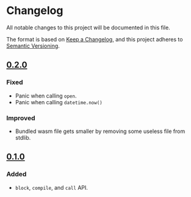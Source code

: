 # Changelog

All notable changes to this project will be documented in this file.

The format is based on [Keep a Changelog](https://keepachangelog.com/en/1.1.0/),
and this project adheres to [Semantic Versioning](https://semver.org/spec/v2.0.0.html).

## [0.2.0]

### Fixed

- Panic when calling `open`.
- Panic when calling `datetime.now()`

### Improved

- Bundled wasm file gets smaller by removing some useless file from stdlib.

## [0.1.0]

### Added

- `block`, `compile`, and `call` API.

[Unreleased]: https://github.com/peng1999/typst-pyrunner/compare/v0.2.0...HEAD
[0.2.0]: https://github.com/peng1999/typst-pyrunner/compare/v0.1.0...v0.2.0
[0.1.0]: https://github.com/peng1999/typst-pyrunner/releases/tag/v0.1.0
